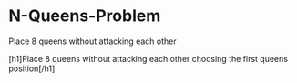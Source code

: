 # N-Queens-Problem
Place 8 queens without attacking each other

[h1]Place 8 queens without attacking each other choosing the first queens position[/h1]
